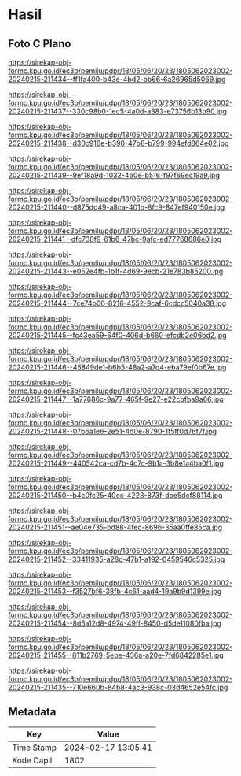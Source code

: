# Hasil

## Foto C Plano

https://sirekap-obj-formc.kpu.go.id/ec3b/pemilu/pdpr/18/05/06/20/23/1805062023002-20240215-211434--ff1fa400-b43e-4bd2-bb66-6a26965d5069.jpg

https://sirekap-obj-formc.kpu.go.id/ec3b/pemilu/pdpr/18/05/06/20/23/1805062023002-20240215-211437--330c98b0-1ec5-4a0d-a383-e73756b13b90.jpg

https://sirekap-obj-formc.kpu.go.id/ec3b/pemilu/pdpr/18/05/06/20/23/1805062023002-20240215-211438--d30c916e-b390-47b8-b799-994efd864e02.jpg

https://sirekap-obj-formc.kpu.go.id/ec3b/pemilu/pdpr/18/05/06/20/23/1805062023002-20240215-211439--9ef18a9d-1032-4b0e-b516-f97f69ec19a9.jpg

https://sirekap-obj-formc.kpu.go.id/ec3b/pemilu/pdpr/18/05/06/20/23/1805062023002-20240215-211440--d875dd49-a8ca-401b-8fc9-847ef940150e.jpg

https://sirekap-obj-formc.kpu.go.id/ec3b/pemilu/pdpr/18/05/06/20/23/1805062023002-20240215-211441--dfc738f9-61b6-47bc-9afc-ed77768686e0.jpg

https://sirekap-obj-formc.kpu.go.id/ec3b/pemilu/pdpr/18/05/06/20/23/1805062023002-20240215-211443--e052e4fb-1b1f-4d69-9ecb-21e783b85200.jpg

https://sirekap-obj-formc.kpu.go.id/ec3b/pemilu/pdpr/18/05/06/20/23/1805062023002-20240215-211444--7ce74b06-8216-4552-9caf-6cdcc5040a38.jpg

https://sirekap-obj-formc.kpu.go.id/ec3b/pemilu/pdpr/18/05/06/20/23/1805062023002-20240215-211445--fc43ea59-64f0-406d-b660-efcdb2e06bd2.jpg

https://sirekap-obj-formc.kpu.go.id/ec3b/pemilu/pdpr/18/05/06/20/23/1805062023002-20240215-211446--45849de1-b6b5-48a2-a7d4-eba79ef0b67e.jpg

https://sirekap-obj-formc.kpu.go.id/ec3b/pemilu/pdpr/18/05/06/20/23/1805062023002-20240215-211447--1a77686c-9a77-465f-9e27-e22cbfba9a06.jpg

https://sirekap-obj-formc.kpu.go.id/ec3b/pemilu/pdpr/18/05/06/20/23/1805062023002-20240215-211448--07b6a1e6-2e51-4d0e-8790-1f5ff0d76f7f.jpg

https://sirekap-obj-formc.kpu.go.id/ec3b/pemilu/pdpr/18/05/06/20/23/1805062023002-20240215-211449--440542ca-cd7b-4c7c-9b1a-3b8e1a4ba0f1.jpg

https://sirekap-obj-formc.kpu.go.id/ec3b/pemilu/pdpr/18/05/06/20/23/1805062023002-20240215-211450--b4c0fc25-40ec-4228-873f-dbe5dcf88114.jpg

https://sirekap-obj-formc.kpu.go.id/ec3b/pemilu/pdpr/18/05/06/20/23/1805062023002-20240215-211451--ae04e735-bd88-4fec-8696-35aa0ffe85ca.jpg

https://sirekap-obj-formc.kpu.go.id/ec3b/pemilu/pdpr/18/05/06/20/23/1805062023002-20240215-211452--33411935-a28d-47b1-a192-0459546c5325.jpg

https://sirekap-obj-formc.kpu.go.id/ec3b/pemilu/pdpr/18/05/06/20/23/1805062023002-20240215-211453--f3527bf6-38fb-4c61-aad4-19a9b9d1399e.jpg

https://sirekap-obj-formc.kpu.go.id/ec3b/pemilu/pdpr/18/05/06/20/23/1805062023002-20240215-211454--8d5a12d8-4974-49ff-8450-d5de11080fba.jpg

https://sirekap-obj-formc.kpu.go.id/ec3b/pemilu/pdpr/18/05/06/20/23/1805062023002-20240215-211455--811b2769-5ebe-436a-a20e-7fd6842285e1.jpg

https://sirekap-obj-formc.kpu.go.id/ec3b/pemilu/pdpr/18/05/06/20/23/1805062023002-20240215-211435--710e660b-84b8-4ac3-938c-03d4652e54fc.jpg


## Metadata

| Key        | Value               |
| ---------- | ------------------- |
| Time Stamp | 2024-02-17 13:05:41 |
| Kode Dapil | 1802                |



